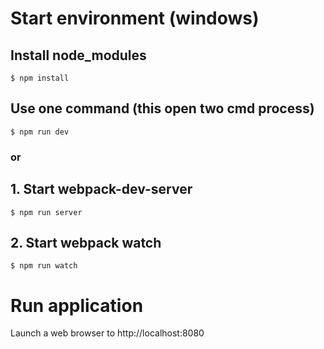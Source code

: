 # Start environment (windows)

## Install node_modules
`$ npm install`

## Use one command (this open two cmd process)

`$ npm run dev`

### or

## 1. Start webpack-dev-server

`$ npm run server`

## 2. Start webpack watch

`$ npm run watch`

# Run application

Launch a web browser to http://localhost:8080